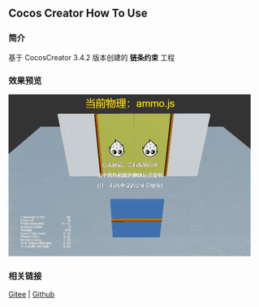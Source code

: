 ## Cocos Creator How To Use

### 简介

基于 CocosCreator 3.4.2 版本创建的 **链条约束** 工程

### 效果预览
![image](../../gif/202203/2022030434.gif)

### 相关链接
[Gitee](https://gitee.com/mirrors_cocos-creator/example-3d/blob/master/physics-3d/assets/cases/scenes) | [Github](https://github.com/cocos-creator/example-3d/blob/master/physics-3d/assets/cases/scenes)